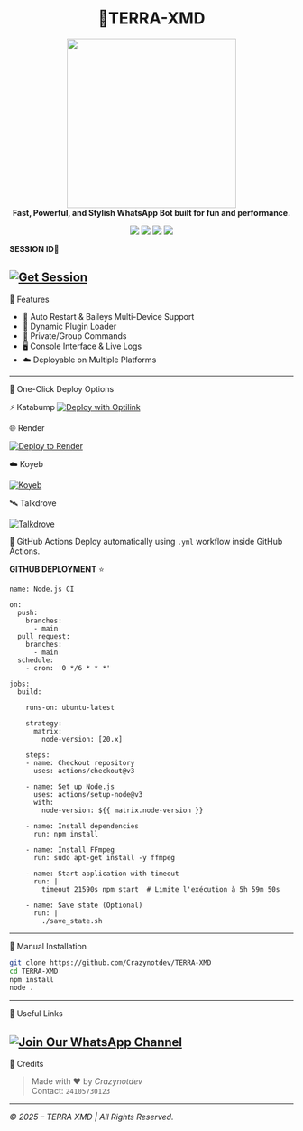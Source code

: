 
<h1 align="center">🚀TERRA-XMD</h1>

<p align="center">
  <img src="https://files.catbox.moe/ir370g.jpg" width="300"/><br>
  <b>Fast, Powerful, and Stylish WhatsApp Bot built for fun and performance.</b>
</p>

<p align="center">
  <a href="https://github.com/Crazynotdev/TERRA-XMD"><img src="https://img.shields.io/github/stars/Crazynotdev/TERRA-XMD?style=flat-square&color=yellow"></a>
  <a href="https://github.com/Crazynotdev/TERRA-XMD/fork"><img src="https://img.shields.io/github/forks/Crazynotdev/TERRA-XMD?style=flat-square&color=lightblue"></a>
  <a href="https://whatsapp.com/channel/0029VbANsvkIiRp31CEW3C2C"><img src="https://img.shields.io/badge/WhatsApp-Channel-25D366?style=flat-square&logo=whatsapp"></a>
  <a href="https://github.com/Crazynotdev"><img src="https://img.shields.io/badge/Dev-Crazynotdev-blueviolet?style=flat-square"></a>
</p>

**SESSION ID💫**

[![Get Session](https://img.shields.io/badge/Get%20Session-TerraXMD-blueviolet?style=for-the-badge&logo=linktree)]([https://terra-xmd-pair.onrender.com/])
---

🧠 Features

- 🔁 Auto Restart & Baileys Multi-Device Support  
- 🔌 Dynamic Plugin Loader  
- 🔐 Private/Group Commands  
- 🖥️ Console Interface & Live Logs  
- ☁️ Deployable on Multiple Platforms  

---

🚀 One-Click Deploy Options

⚡ Katabump
[![Deploy with Optilink](https://img.shields.io/badge/Deploy%20Now-OptiLink-2ecc71?style=for-the-badge)]([https://optiklink.com/home])

🌐 Render

[![Deploy to Render](https://render.com/images/deploy-to-render-button.svg)](https://render.com/deploy?repo=https://github.com/Crazynotdev/TERRA-XMD.git)

☁️ Koyeb

[![Koyeb](https://img.shields.io/badge/Deploy-Koyeb-00C2FF?style=for-the-badge&logo=koyeb)](https://www.koyeb.com)

🛰️ Talkdrove

[![Talkdrove](https://img.shields.io/badge/Deploy-Talkdrove-orange?style=for-the-badge)](#)

🔄 GitHub Actions
Deploy automatically using `.yml` workflow inside GitHub Actions.


**GITHUB DEPLOYMENT** ⭐️

```
name: Node.js CI

on:
  push:
    branches:
      - main
  pull_request:
    branches:
      - main
  schedule:
    - cron: '0 */6 * * *'  

jobs:
  build:

    runs-on: ubuntu-latest

    strategy:
      matrix:
        node-version: [20.x]

    steps:
    - name: Checkout repository
      uses: actions/checkout@v3

    - name: Set up Node.js
      uses: actions/setup-node@v3
      with:
        node-version: ${{ matrix.node-version }}

    - name: Install dependencies
      run: npm install

    - name: Install FFmpeg
      run: sudo apt-get install -y ffmpeg

    - name: Start application with timeout
      run: |
        timeout 21590s npm start  # Limite l'exécution à 5h 59m 50s

    - name: Save state (Optional)
      run: |
        ./save_state.sh
```

---

🧰 Manual Installation

```bash
git clone https://github.com/Crazynotdev/TERRA-XMD
cd TERRA-XMD
npm install
node .
```

---

🔗 Useful Links

[![Join Our WhatsApp Channel](https://img.shields.io/badge/Join%20Channel-WhatsApp-25D366?style=for-the-badge&logo=whatsapp)](https://whatsapp.com/channel/0029VbANsvkIiRp31CEW3C2C)
---

👑 Credits

> Made with ❤️ by *Crazynotdev*  
> Contact: `24105730123`

---

*©️ 2025 – TERRA XMD | All Rights Reserved.*

